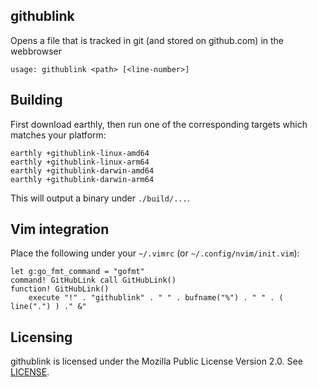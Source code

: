 ## githublink

Opens a file that is tracked in git (and stored on github.com) in the webbrowser

    usage: githublink <path> [<line-number>]

## Building

First download earthly, then run one of the corresponding targets which matches your platform:

    earthly +githublink-linux-amd64
    earthly +githublink-linux-arm64
    earthly +githublink-darwin-amd64
    earthly +githublink-darwin-arm64

This will output a binary under `./build/...`.

## Vim integration

Place the following under your `~/.vimrc` (or `~/.config/nvim/init.vim`):

```VimL
let g:go_fmt_command = "gofmt"
command! GitHubLink call GitHubLink()
function! GitHubLink()
    execute "!" . "githublink" . " " . bufname("%") . " " . ( line(".") ) ." &"
```

## Licensing
githublink is licensed under the Mozilla Public License Version 2.0. See [LICENSE](LICENSE).
